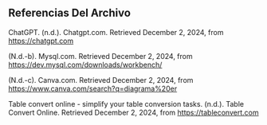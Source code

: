 ## Referencias Del Archivo

ChatGPT. (n.d.). Chatgpt.com. Retrieved December 2, 2024, from https://chatgpt.com

(N.d.-b). Mysql.com. Retrieved December 2, 2024, from https://dev.mysql.com/downloads/workbench/

(N.d.-c). Canva.com. Retrieved December 2, 2024, from https://www.canva.com/search?q=diagrama%20er

Table convert online - simplify your table conversion tasks. (n.d.). Table Convert Online. Retrieved December 2, 2024, from https://tableconvert.com
